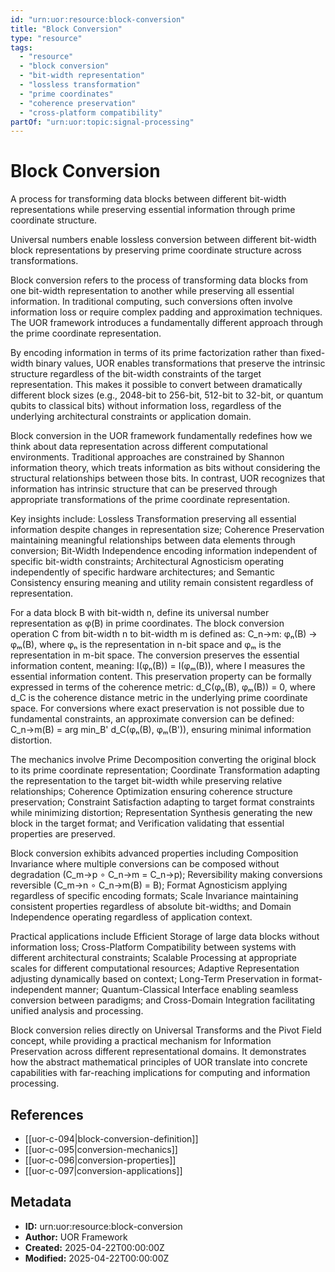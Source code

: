 ```yaml
---
id: "urn:uor:resource:block-conversion"
title: "Block Conversion"
type: "resource"
tags:
  - "resource"
  - "block conversion"
  - "bit-width representation"
  - "lossless transformation"
  - "prime coordinates"
  - "coherence preservation"
  - "cross-platform compatibility"
partOf: "urn:uor:topic:signal-processing"
---
```


# Block Conversion

A process for transforming data blocks between different bit-width representations while preserving essential information through prime coordinate structure.

Universal numbers enable lossless conversion between different bit-width block representations by preserving prime coordinate structure across transformations.

Block conversion refers to the process of transforming data blocks from one bit-width representation to another while preserving all essential information. In traditional computing, such conversions often involve information loss or require complex padding and approximation techniques. The UOR framework introduces a fundamentally different approach through the prime coordinate representation.

By encoding information in terms of its prime factorization rather than fixed-width binary values, UOR enables transformations that preserve the intrinsic structure regardless of the bit-width constraints of the target representation. This makes it possible to convert between dramatically different block sizes (e.g., 2048-bit to 256-bit, 512-bit to 32-bit, or quantum qubits to classical bits) without information loss, regardless of the underlying architectural constraints or application domain.

Block conversion in the UOR framework fundamentally redefines how we think about data representation across different computational environments. Traditional approaches are constrained by Shannon information theory, which treats information as bits without considering the structural relationships between those bits. In contrast, UOR recognizes that information has intrinsic structure that can be preserved through appropriate transformations of the prime coordinate representation.

Key insights include: Lossless Transformation preserving all essential information despite changes in representation size; Coherence Preservation maintaining meaningful relationships between data elements through conversion; Bit-Width Independence encoding information independent of specific bit-width constraints; Architectural Agnosticism operating independently of specific hardware architectures; and Semantic Consistency ensuring meaning and utility remain consistent regardless of representation.

For a data block B with bit-width n, define its universal number representation as φ(B) in prime coordinates. The block conversion operation C from bit-width n to bit-width m is defined as: C_n→m: φₙ(B) → φₘ(B), where φₙ is the representation in n-bit space and φₘ is the representation in m-bit space. The conversion preserves the essential information content, meaning: I(φₙ(B)) = I(φₘ(B)), where I measures the essential information content. This preservation property can be formally expressed in terms of the coherence metric: d_C(φₙ(B), φₘ(B)) = 0, where d_C is the coherence distance metric in the underlying prime coordinate space. For conversions where exact preservation is not possible due to fundamental constraints, an approximate conversion can be defined: C_n→m(B) = arg min_B' d_C(φₙ(B), φₘ(B')), ensuring minimal information distortion.

The mechanics involve Prime Decomposition converting the original block to its prime coordinate representation; Coordinate Transformation adapting the representation to the target bit-width while preserving relative relationships; Coherence Optimization ensuring coherence structure preservation; Constraint Satisfaction adapting to target format constraints while minimizing distortion; Representation Synthesis generating the new block in the target format; and Verification validating that essential properties are preserved.

Block conversion exhibits advanced properties including Composition Invariance where multiple conversions can be composed without degradation (C_m→p ∘ C_n→m = C_n→p); Reversibility making conversions reversible (C_m→n ∘ C_n→m(B) = B); Format Agnosticism applying regardless of specific encoding formats; Scale Invariance maintaining consistent properties regardless of absolute bit-widths; and Domain Independence operating regardless of application context.

Practical applications include Efficient Storage of large data blocks without information loss; Cross-Platform Compatibility between systems with different architectural constraints; Scalable Processing at appropriate scales for different computational resources; Adaptive Representation adjusting dynamically based on context; Long-Term Preservation in format-independent manner; Quantum-Classical Interface enabling seamless conversion between paradigms; and Cross-Domain Integration facilitating unified analysis and processing.

Block conversion relies directly on Universal Transforms and the Pivot Field concept, while providing a practical mechanism for Information Preservation across different representational domains. It demonstrates how the abstract mathematical principles of UOR translate into concrete capabilities with far-reaching implications for computing and information processing.

## References

- [[uor-c-094|block-conversion-definition]]
- [[uor-c-095|conversion-mechanics]]
- [[uor-c-096|conversion-properties]]
- [[uor-c-097|conversion-applications]]

## Metadata

- **ID:** urn:uor:resource:block-conversion
- **Author:** UOR Framework
- **Created:** 2025-04-22T00:00:00Z
- **Modified:** 2025-04-22T00:00:00Z
